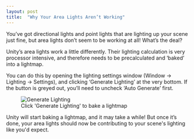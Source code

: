 ```yaml
---
layout: post
title:  "Why Your Area Lights Aren’t Working"
---
```

You’ve got directional lights and point lights that are lighting up your scene just fine, but area lights don’t seem to be working at all! What’s the deal?

Unity’s area lights work a little differently. Their lighting calculation is very processor intensive, and therefore needs to be precalculated and ‘baked’ into a lightmap.

You can do this by opening the lighting settings window (Window → Lighting → Settings), and clicking ‘Generate Lighting’ at the very bottom. If the button is greyed out, you’ll need to uncheck ‘Auto Generate’ first.

<figure>
  <img src="{{site.url}}/assets/images/generate_lighting.png" alt="Generate Lighting"/>
  <figcaption>Click 'Generate Lighting' to bake a lightmap</figcaption>
</figure>

Unity will start baking a lightmap, and it may take a while! But once it’s done, your area lights should now be contributing to your scene's lighting like you'd expect.
